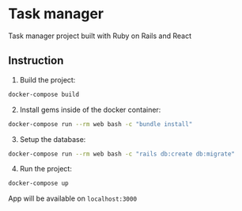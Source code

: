 Task manager
============

Task manager project built with Ruby on Rails and React

Instruction
-----------

1. Build the project:

```sh
docker-compose build
```

2. Install gems inside of the docker container:

```sh
docker-compose run --rm web bash -c "bundle install"
```

3. Setup the database:

```sh
docker-compose run --rm web bash -c "rails db:create db:migrate"
```

4. Run the project:

```sh
docker-compose up
```

App will be available on `localhost:3000`
